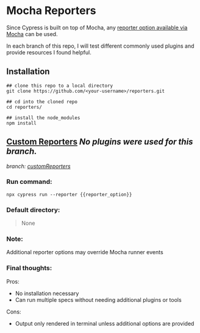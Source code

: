 # Mocha Reporters 

Since Cypress is built on top of Mocha, any [reporter option available via Mocha](https://mochajs.org/#reporters) can be used.

In each branch of this repo, I will test different commonly used plugins and provide resources I found helpful.

## Installation
```
## clone this repo to a local directory
git clone https://github.com/<your-username>/reporters.git

## cd into the cloned repo
cd reporters/

## install the node_modules
npm install
```

## [Custom Reporters](https://mochajs.org/api/tutorial-custom-reporter.html) *No plugins were used for this branch.*
*branch: [customReporters](https://github.com/conversaShawn/reporters/tree/customReporters)*

### Run command:
`npx cypress run --reporter {{reporter_option}}`
### Default directory:
> None

### Note:
Additional reporter options may override Mocha runner events

### Final thoughts:
Pros:
- No installation necessary
- Can run multiple specs without needing additional plugins or tools 

Cons:
- Output only rendered in terminal unless additional options are provided